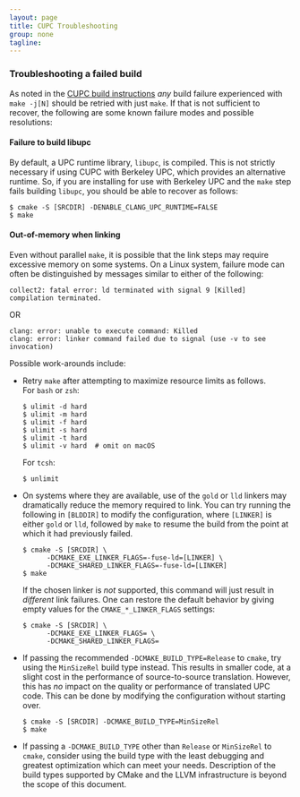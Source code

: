 ```yaml
---
layout: page
title: CUPC Troubleshooting
group: none
tagline: 
---
```


### Troubleshooting a failed build

As noted in the [CUPC build instructions](./#build-instructions)
_any_ build failure experienced with `make -j[N]` should be retried with just
`make`.  If that is not sufficient to recover, the following are some known
failure modes and possible resolutions:

#### Failure to build libupc

By default, a UPC runtime library, `libupc`, is compiled.  This is not strictly
necessary if using CUPC with Berkeley UPC, which provides an alternative
runtime.  So, if you are installing for use with Berkeley UPC and the `make`
step fails building `libupc`, you should be able to recover as follows:

```
$ cmake -S [SRCDIR] -DENABLE_CLANG_UPC_RUNTIME=FALSE
$ make
```

#### Out-of-memory when linking

Even without parallel `make`, it is possible that the link steps may require
excessive memory on some systems.  On a Linux system, failure mode can often be
distinguished by messages similar to either of the following:

```
collect2: fatal error: ld terminated with signal 9 [Killed]
compilation terminated.
```
OR
```
clang: error: unable to execute command: Killed
clang: error: linker command failed due to signal (use -v to see invocation)
```

Possible work-arounds include:

+ Retry `make` after attempting to maximize resource limits as follows.  
  For `bash` or `zsh`:
  ```
  $ ulimit -d hard
  $ ulimit -m hard
  $ ulimit -f hard
  $ ulimit -s hard
  $ ulimit -t hard
  $ ulimit -v hard  # omit on macOS
  ```
  For `tcsh`:
  ```
  $ unlimit
  ```
+ On systems where they are available, use of the `gold` or `lld` linkers may
  dramatically reduce the memory required to link.  You can try running the
  following in `[BLDDIR]` to modify the configuration, where `[LINKER]` is
  either `gold` or `lld`, followed by `make` to resume the build from the point
  at which it had previously failed.
  ```
  $ cmake -S [SRCDIR] \
        -DCMAKE_EXE_LINKER_FLAGS=-fuse-ld=[LINKER] \
        -DCMAKE_SHARED_LINKER_FLAGS=-fuse-ld=[LINKER]
  $ make
  ```
  If the chosen linker is _not_ supported, this command will just result in
  _different_ link failures.  One can restore the default behavior by giving
  empty values for the `CMAKE_*_LINKER_FLAGS` settings:
  ```
  $ cmake -S [SRCDIR] \
        -DCMAKE_EXE_LINKER_FLAGS= \
        -DCMAKE_SHARED_LINKER_FLAGS=
  ```
+ If passing the recommended `-DCMAKE_BUILD_TYPE=Release` to `cmake`, try using
  the `MinSizeRel` build type instead.  This results in smaller code, at a
  slight cost in the performance of source-to-source translation.  However, this
  has *no* impact on the quality or performance of translated UPC code.  This
  can be done by modifying the configuration without starting over.
  ```
  $ cmake -S [SRCDIR] -DCMAKE_BUILD_TYPE=MinSizeRel
  $ make
  ```
+ If passing a `-DCMAKE_BUILD_TYPE` other than `Release` or `MinSizeRel` to
  `cmake`, consider using the build type with the least debugging and greatest
  optimization which can meet your needs.  Description of the build types
  supported by CMake and the LLVM infrastructure is beyond the scope of this
  document.
